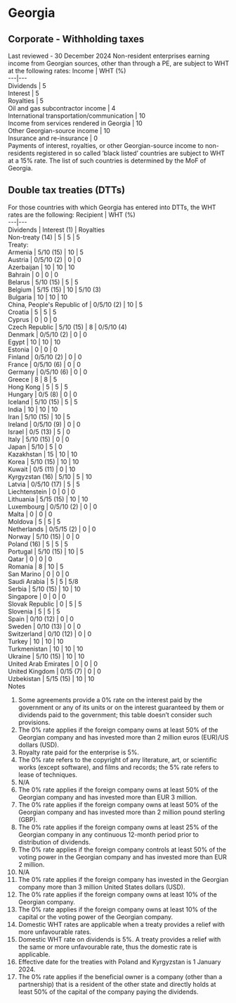 # Georgia
## Corporate - Withholding taxes
Last reviewed - 30 December 2024
Non-resident enterprises earning income from Georgian sources, other than through a PE, are subject to WHT at the following rates:
Income | WHT (%)  
---|---  
Dividends | 5  
Interest | 5  
Royalties | 5  
Oil and gas subcontractor income | 4  
International transportation/communication | 10  
Income from services rendered in Georgia | 10  
Other Georgian-source income | 10  
Insurance and re-insurance | 0  
Payments of interest, royalties, or other Georgian-source income to non-residents registered in so called ’black listed’ countries are subject to WHT at a 15% rate.
The list of such countries is determined by the MoF of Georgia.
## Double tax treaties (DTTs)
For those countries with which Georgia has entered into DTTs, the WHT rates are the following:
Recipient | WHT (%)  
---|---  
Dividends | Interest (1) | Royalties  
Non-treaty (14) | 5 | 5 | 5  
Treaty:  
Armenia | 5/10 (15) | 10 | 5  
Austria | 0/5/10 (2) | 0 | 0  
Azerbaijan | 10 | 10 | 10  
Bahrain | 0 | 0 | 0  
Belarus | 5/10 (15) | 5 | 5  
Belgium | 5/15 (15) | 10 | 5/10 (3)  
Bulgaria | 10 | 10 | 10  
China, People's Republic of | 0/5/10 (2) | 10 | 5  
Croatia | 5 | 5 | 5  
Cyprus | 0 | 0 | 0  
Czech Republic | 5/10 (15) | 8 | 0/5/10 (4)  
Denmark | 0/5/10 (2) | 0 | 0  
Egypt | 10 | 10 | 10  
Estonia | 0 | 0 | 0  
Finland | 0/5/10 (2) | 0 | 0  
France | 0/5/10 (6) | 0 | 0  
Germany | 0/5/10 (6) | 0 | 0  
Greece | 8 | 8 | 5  
Hong Kong | 5 | 5 | 5  
Hungary | 0/5 (8) | 0 | 0  
Iceland | 5/10 (15) | 5 | 5  
India | 10 | 10 | 10  
Iran | 5/10 (15) | 10 | 5  
Ireland | 0/5/10 (9) | 0 | 0  
Israel | 0/5 (13) | 5 | 0  
Italy | 5/10 (15) | 0 | 0  
Japan | 5/10 | 5 | 0  
Kazakhstan | 15 | 10 | 10  
Korea | 5/10 (15) | 10 | 10  
Kuwait | 0/5 (11) | 0 | 10  
Kyrgyzstan (16) | 5/10 | 5 | 10  
Latvia | 0/5/10 (17) | 5 | 5  
Liechtenstein | 0 | 0 | 0  
Lithuania | 5/15 (15) | 10 | 10  
Luxembourg | 0/5/10 (2) | 0 | 0  
Malta | 0 | 0 | 0  
Moldova | 5 | 5 | 5  
Netherlands | 0/5/15 (2) | 0 | 0  
Norway | 5/10 (15) | 0 | 0  
Poland (16) | 5 | 5 | 5  
Portugal | 5/10 (15) | 10 | 5  
Qatar | 0 | 0 | 0  
Romania | 8 | 10 | 5  
San Marino | 0 | 0 | 0  
Saudi Arabia | 5 | 5 | 5/8  
Serbia | 5/10 (15) | 10 | 10  
Singapore | 0 | 0 | 0  
Slovak Republic | 0 | 5 | 5  
Slovenia | 5 | 5 | 5  
Spain | 0/10 (12) | 0 | 0  
Sweden | 0/10 (13) | 0 | 0  
Switzerland | 0/10 (12) | 0 | 0  
Turkey | 10 | 10 | 10  
Turkmenistan | 10 | 10 | 10  
Ukraine | 5/10 (15) | 10 | 10  
United Arab Emirates | 0 | 0 | 0  
United Kingdom | 0/15 (7) | 0 | 0  
Uzbekistan | 5/15 (15) | 10 | 10  
Notes
  1. Some agreements provide a 0% rate on the interest paid by the government or any of its units or on the interest guaranteed by them or dividends paid to the government; this table doesn’t consider such provisions.
  2. The 0% rate applies if the foreign company owns at least 50% of the Georgian company and has invested more than 2 million euros (EUR)/US dollars (USD).
  3. Royalty rate paid for the enterprise is 5%.
  4. The 0% rate refers to the copyright of any literature, art, or scientific works (except software), and films and records; the 5% rate refers to lease of techniques.
  5. N/A
  6. The 0% rate applies if the foreign company owns at least 50% of the Georgian company and has invested more than EUR 3 million.
  7. The 0% rate applies if the foreign company owns at least 50% of the Georgian company and has invested more than 2 million pound sterling (GBP).
  8. The 0% rate applies if the foreign company owns at least 25% of the Georgian company in any continuous 12-month period prior to distribution of dividends.
  9. The 0% rate applies if the foreign company controls at least 50% of the voting power in the Georgian company and has invested more than EUR 2 million.
  10. N/A
  11. The 0% rate applies if the foreign company has invested in the Georgian company more than 3 million United States dollars (USD).
  12. The 0% rate applies if the foreign company owns at least 10% of the Georgian company.
  13. The 0% rate applies if the foreign company owns at least 10% of the capital or the voting power of the Georgian company.
  14. Domestic WHT rates are applicable when a treaty provides a relief with more unfavourable rates.
  15. Domestic WHT rate on dividends is 5%. A treaty provides a relief with the same or more unfavourable rate, thus the domestic rate is applicable.
  16. Effective date for the treaties with Poland and Kyrgyzstan is 1 January 2024.
  17. The 0% rate applies if the beneficial owner is a company (other than a partnership) that is a resident of the other state and directly holds at least 50% of the capital of the company paying the dividends.



